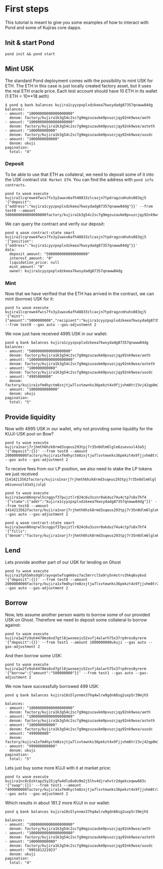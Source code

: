 # First steps

This tutorial is meant to give you some examples of how to interact with Pond and some of Kujiras core dapps.

## Init & start Pond

```text
pond init && pond start
```

## Mint USK

The standard Pond deployment comes with the possibility to mint USK for ETH. The ETH in this case is just locally created factory asset, but it uses the real ETH oracle price. Each test account should have 10 ETH in its wallet (1 ETH = 10**18 aeth)

```text
$ pond q bank balances kujira1cyyzpxplxdzkeea7kwsydadg87357qnaww84dg
balances:
- amount: "10000000000000000000"
  denom: factory/kujira1k3g54c2sc7g9mgzuzaukm9pvuzcjqy92nk9wse/aeth
- amount: "10000000000000000000"
  denom: factory/kujira1k3g54c2sc7g9mgzuzaukm9pvuzcjqy92nk9wse/asteth
- amount: "100000000000"
  denom: factory/kujira1k3g54c2sc7g9mgzuzaukm9pvuzcjqy92nk9wse/uusdc
- amount: "1000000000000"
  denom: ukuji
pagination:
  total: "4"
```

### Deposit

To be able to use that ETH as collateral, we need to deposit some of it into the USK contract `USK Market ETH`. You can find the address with `pond info contracts`.

```text
pond tx wasm execute kujira1lcqrewe4fwcs7fx3y2uwxx6afh48833zlcaxjn7tpdragzcmhuhs083qj5 '{"deposit":{"address":"kujira1cyyzpxplxdzkeea7kwsydadg87357qnaww84dg"}}' --from test0 --amount 5000000000000000000factory/kujira1k3g54c2sc7g9mgzuzaukm9pvuzcjqy92nk9wse/aeth
```

We can query the contract and verify our deposit:

```text
pond q wasm contract-state smart kujira1lcqrewe4fwcs7fx3y2uwxx6afh48833zlcaxjn7tpdragzcmhuhs083qj5 '{"position":{"address":"kujira1cyyzpxplxdzkeea7kwsydadg87357qnaww84dg"}}'
data:
  deposit_amount: "5000000000000000000"
  interest_amount: "0"
  liquidation_price: null
  mint_amount: "0"
  owner: kujira1cyyzpxplxdzkeea7kwsydadg87357qnaww84dg
```

### Mint

Now that we have verified that the ETH has arrived in the contract, we can mint (borrow) USK for it:

```text
pond tx wasm execute kujira1lcqrewe4fwcs7fx3y2uwxx6afh48833zlcaxjn7tpdragzcmhuhs083qj5 '{"mint":{"amount":"5000000000","recipient":"kujira1cyyzpxplxdzkeea7kwsydadg87357qnaww84dg"}}' --from test0 --gas auto --gas-adjustment 2
```

We now just have received 4995 USK in our wallet:

```test
pond q bank balances kujira1cyyzpxplxdzkeea7kwsydadg87357qnaww84dg        
balances:
- amount: "5000000000000000000"
  denom: factory/kujira1k3g54c2sc7g9mgzuzaukm9pvuzcjqy92nk9wse/aeth
- amount: "10000000000000000000"
  denom: factory/kujira1k3g54c2sc7g9mgzuzaukm9pvuzcjqy92nk9wse/asteth
- amount: "100000000000"
  denom: factory/kujira1k3g54c2sc7g9mgzuzaukm9pvuzcjqy92nk9wse/uusdc
- amount: "4995000000"
  denom: factory/kujira1xfm4hyctm8zxjtjw7lsvtewnks36pekzt4x9fjjvhm8tr23vj42qp8m3au/uusk
- amount: "1000000000000"
  denom: ukuji
pagination:
  total: "5"
```

## Provide liquidity

Now with 4995 USK in our wallet, why not providing some liquidity for the KUJI-USK pool on Bow?

```text
pond tx wasm execute kujira1narj7rjhmth6hzk8rmd3sqeus293tpj7r35n0dlm6lgle6zuevusl43a5j '{"deposit":{}}' --from test0 --amount 2000000000factory/kujira1xfm4hyctm8zxjtjw7lsvtewnks36pekzt4x9fjjvhm8tr23vj42qp8m3au/uusk,1000000000ukuji --gas auto --gas-adjustment 2
```

To receive fees from our LP position, we also need to stake the LP tokens we just received (`1414213562factory/kujira1narj7rjhmth6hzk8rmd3sqeus293tpj7r35n0dlm6lgle6zuevusl43a5j/ulp`)

```text
pond tx wasm execute kujira1wun86nqrwl5cnggsf37pujztlr824c6u3ssnr0akduz74u4ctp7s8x7hf4 '{"stake":{"addr":"kujira1cyyzpxplxdzkeea7kwsydadg87357qnaww84dg"}}' --from test0 --amount 1414213562factory/kujira1narj7rjhmth6hzk8rmd3sqeus293tpj7r35n0dlm6lgle6zuevusl43a5j/ulp --gas auto --gas-adjustment 2
```

```text
pond q wasm contract-state smart kujira1wun86nqrwl5cnggsf37pujztlr824c6u3ssnr0akduz74u4ctp7s8x7hf4 '{"fills":{"denom":"factory/kujira1narj7rjhmth6hzk8rmd3sqeus293tpj7r35n0dlm6lgle6zuevusl43a5j/ulp","addr":"kujira1cyyzpxplxdzkeea7kwsydadg87357qnaww84dg"}}'
```

## Lend

Lets provide another part of our USK for lending on Ghost

```text
pond tx wasm execute kujira1fph5mhsdq9lrayvqetwfsqmk6vz7ac5mrrcl5a9ry5n4strv3hkq6vy6xd '{"deposit":{}}' --from test0 --amount 2000000000factory/kujira1xfm4hyctm8zxjtjw7lsvtewnks36pekzt4x9fjjvhm8tr23vj42qp8m3au/uusk --gas auto --gas-adjustment 2
```

## Borrow

Now, lets assume another person wants to borrow some of our provided USK on Ghost. Therefore we need to deposit some collateral to borrow against:

```text
pond tx wasm execute kujira1w2fz9uh4478ms6vd7gtl8jwxneejs52xvfj4alwrh75x37rp9res0yrerm '{"deposit":{}}' --from test1 --amount 1000000000ukuji --gas auto --gas-adjustment 2
```

And then borrow some USK:

```text
pond tx wasm execute kujira1w2fz9uh4478ms6vd7gtl8jwxneejs52xvfj4alwrh75x37rp9res0yrerm '{"borrow":{"amount":"500000000"}}' --from test1 --gas auto --gas-adjustment 2
```

We now have successfully borrowed 499 USK:

```text
pond q bank balances kujira18s5lynnmx37hq4wlrw9gdn68sg2uxp5r39mjh5        

balances:
- amount: "10000000000000000000"
  denom: factory/kujira1k3g54c2sc7g9mgzuzaukm9pvuzcjqy92nk9wse/aeth
- amount: "10000000000000000000"
  denom: factory/kujira1k3g54c2sc7g9mgzuzaukm9pvuzcjqy92nk9wse/asteth
- amount: "100000000000"
  denom: factory/kujira1k3g54c2sc7g9mgzuzaukm9pvuzcjqy92nk9wse/uusdc
- amount: "499000000"
  denom: factory/kujira1xfm4hyctm8zxjtjw7lsvtewnks36pekzt4x9fjjvhm8tr23vj42qp8m3au/uusk
- amount: "999000000000"
  denom: ukuji
pagination:
  total: "5"
```

Lets just buy some more KUJI with it at market price:

```text
pond tx wasm execute kujira1nc8c8zktapz5y25jqfw4dlu8u0z0m2j5lhv4djrahvtr2dgekceqww683c '{"swap":{}}' --from test1 --amount "499000000factory/kujira1xfm4hyctm8zxjtjw7lsvtewnks36pekzt4x9fjjvhm8tr23vj42qp8m3au/uusk" --gas auto --gas-adjustment 2
```

Which results in about 181.2 more KUJI in our wallet:

```text
pond q bank balances kujira18s5lynnmx37hq4wlrw9gdn68sg2uxp5r39mjh5        

balances:
- amount: "10000000000000000000"
  denom: factory/kujira1k3g54c2sc7g9mgzuzaukm9pvuzcjqy92nk9wse/aeth
- amount: "10000000000000000000"
  denom: factory/kujira1k3g54c2sc7g9mgzuzaukm9pvuzcjqy92nk9wse/asteth
- amount: "100000000000"
  denom: factory/kujira1k3g54c2sc7g9mgzuzaukm9pvuzcjqy92nk9wse/uusdc
- amount: "999181221923"
  denom: ukuji
pagination:
  total: "4"
```
